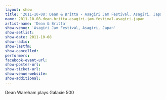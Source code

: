 ```yaml
---
layout: show
title: '2011-10-08: Dean & Britta - Asagiri Jam Festival, Asagiri, Japan'
name: 2011-10-08-dean-britta-asagiri-jam-festival-asagiri-japan
artist-name: 'Dean & Britta'
show-venue: 'Asagiri Jam Festival, Asagiri, Japan'
show-setlist: 
show-date: 2011-10-08
show-radio: 
show-lastfm: 
show-cancelled: 
performers: 
facebook-event-url: 
show-poster-url: 
show-ticket-url: 
show-venue-website: 
show-additional: 
---
```


Dean Wareham plays Galaxie 500